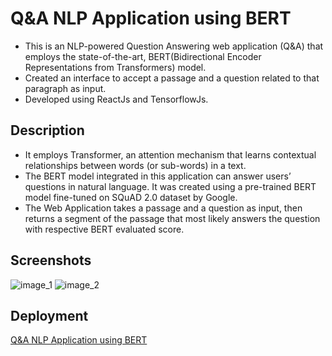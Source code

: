 # Q&A NLP Application using BERT

- This is an NLP-powered Question Answering web application (Q&A) that employs the state-of-the-art, BERT(Bidirectional Encoder Representations from Transformers) model.
- Created an interface to accept a passage and a question related to that paragraph as input.
- Developed using ReactJs and TensorflowJs.

## Description

- It employs Transformer, an attention mechanism that learns contextual relationships between words (or sub-words) in a text.
- The BERT model integrated in this application can answer users’ questions in natural language. It was created using a pre-trained BERT model fine-tuned on SQuAD 2.0 dataset by Google.
- The Web Application takes a passage and a question as input, then returns a segment of the passage that most likely answers the question with respective BERT evaluated score.
## Screenshots

![image_1](https://ibb.co/gJ6r4N6)
![image_2](https://ibb.co/K79YBfq)


## Deployment

[Q&A NLP Application using BERT](https://bit.ly/QnA-using-bert)
